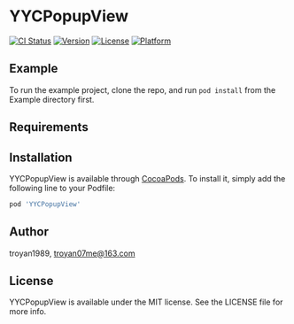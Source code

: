 # YYCPopupView

[![CI Status](https://img.shields.io/travis/troyan1989/YYCPopupView.svg?style=flat)](https://travis-ci.org/troyan1989/YYCPopupView)
[![Version](https://img.shields.io/cocoapods/v/YYCPopupView.svg?style=flat)](https://cocoapods.org/pods/YYCPopupView)
[![License](https://img.shields.io/cocoapods/l/YYCPopupView.svg?style=flat)](https://cocoapods.org/pods/YYCPopupView)
[![Platform](https://img.shields.io/cocoapods/p/YYCPopupView.svg?style=flat)](https://cocoapods.org/pods/YYCPopupView)

## Example

To run the example project, clone the repo, and run `pod install` from the Example directory first.

## Requirements

## Installation

YYCPopupView is available through [CocoaPods](https://cocoapods.org). To install
it, simply add the following line to your Podfile:

```ruby
pod 'YYCPopupView'
```

## Author

troyan1989, troyan07me@163.com

## License

YYCPopupView is available under the MIT license. See the LICENSE file for more info.
